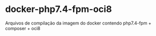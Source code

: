 # docker-php7.4-fpm-oci8
Arquivos de compilação da imagem do docker contendo php7.4-fpm + composer + oci8
